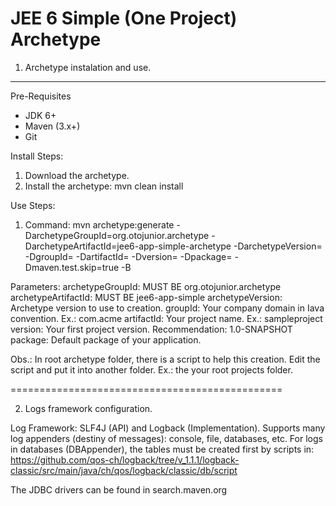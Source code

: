 JEE 6 Simple (One Project) Archetype
=================================

1. Archetype instalation and use.
--------------------------------

Pre-Requisites
- JDK 6+
- Maven (3.x+)
- Git

Install Steps:
1. Download the archetype.
2. Install the archetype: mvn clean install

Use Steps:
1. Command: mvn archetype:generate -DarchetypeGroupId=org.otojunior.archetype -DarchetypeArtifactId=jee6-app-simple-archetype -DarchetypeVersion=<archetype version>  -DgroupId=<your company domain> -DartifactId=<your project> -Dversion=<your project verson> -Dpackage=<your project package> -Dmaven.test.skip=true -B

Parameters:
archetypeGroupId: MUST BE org.otojunior.archetype
archetypeArtifactId: MUST BE jee6-app-simple
archetypeVersion: Archetype version to use to creation.
groupId: Your company domain in Iava convention. Ex.: com.acme
artifactId: Your project name. Ex.: sampleproject
version: Your first project version. Recommendation: 1.0-SNAPSHOT
package: Default package of your application.

Obs.: In root archetype folder, there is a script to help this creation. Edit the script and put it into another folder. Ex.: the your root projects folder.

===============================================

2. Logs framework configuration.

Log Framework: SLF4J (API) and Logback (Implementation). Supports many log appenders (destiny of messages): console, file, databases, etc. For logs in databases (DBAppender), the tables must be created first by scripts in: 
https://github.com/qos-ch/logback/tree/v_1.1.1/logback-classic/src/main/java/ch/qos/logback/classic/db/script

The JDBC drivers can be found in search.maven.org
